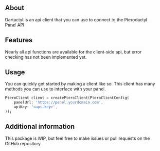 ## About
Dartactyl is an api client that you can use to connect to the Pterodactyl Panel API

## Features

Nearly all api functions are available for the client-side api, but error checking has not been implemented yet.

## Usage

You can quickly get started by making a client like so. This client has many methods you can use to interface with your panel.
```dart
PteroClient client = createPteroClient(PteroClientConfig(
    panelUrl: 'https://panel.yourdomain.com',
    apiKey: '<api-key>',
));
```

## Additional information

This package is WIP, but feel free to make issues or pull requests on the GitHub repository
